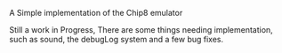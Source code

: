 A Simple implementation of the Chip8 emulator

Still a work in Progress, There are some things needing implementation, such as sound, the debugLog system and a few bug fixes.
